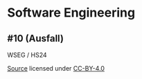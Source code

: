 # Software Engineering

## #10 (Ausfall)

WSEG / HS24

[Source](https://github.com/digital-sustainability/module-wseg/tree/24/hs/docs/slides/content/10) licensed under [CC-BY-4.0](https://github.com/digital-sustainability/module-wseg/blob/24/hs/LICENSE)
